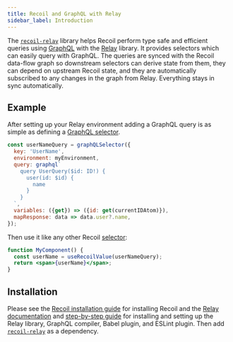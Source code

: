 ```yaml
---
title: Recoil and GraphQL with Relay
sidebar_label: Introduction
---
```


The [`recoil-relay`](https://www.npmjs.com/package/recoil-relay) library helps Recoil perform type safe and efficient queries using [GraphQL](https://graphql.org/) with the [Relay](https://relay.dev) library.  It provides selectors which can easily query with GraphQL.  The queries are synced with the Recoil data-flow graph so downstream selectors can derive state from them, they can depend on upstream Recoil state, and they are automatically subscribed to any changes in the graph from Relay.  Everything stays in sync automatically.

## Example
After setting up your Relay environment adding a GraphQL query is as simple as defining a [GraphQL selector](/docs/recoil-relay/graphql-selectors).

```jsx
const userNameQuery = graphQLSelector({
  key: 'UserName',
  environment: myEnvironment,
  query: graphql`
    query UserQuery($id: ID!) {
      user(id: $id) {
        name
      }
    }
  `,
  variables: ({get}) => ({id: get(currentIDAtom)}),
  mapResponse: data => data.user?.name,
});
```
Then use it like any other Recoil [selector](/docs/api-reference/core/selector):
```jsx
function MyComponent() {
  const userName = useRecoilValue(userNameQuery);
  return <span>{userName}</span>;
}
```

## Installation

Please see the [Recoil installation guide](/docs/introduction/installation) for installing Recoil and the [Relay documentation](https://relay.dev/docs/getting-started/installation-and-setup/) and [step-by-step guide](https://relay.dev/docs/getting-started/step-by-step-guide/) for installing and setting up the Relay library, GraphQL compiler, Babel plugin, and ESLint plugin.  Then add [`recoil-relay`](https://www.npmjs.com/package/recoil-relay) as a dependency.
